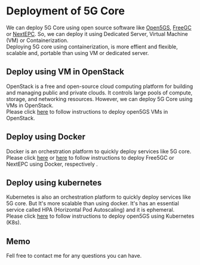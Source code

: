 # Deployment of 5G Core 
We can deploy 5G Core using open source software like [Open5GS](https://open5gs.org/), [FreeGC](https://free5gc.org/) or [NextEPC](https://nextepc.com/). So, we can deploy it using Dedicated Server, Virtual Machine (VM) or Containerization. <br>
Deploying 5G core using containerization, is more effient and flexible, scalable and, portable than using VM or dedicated server.
## Deploy using VM in OpenStack
OpenStack is a free and open-source cloud computing platform for building and managing public and private clouds. It controls large pools of compute, storage, and networking resources. However, we can deploy 5G Core using VMs in OpenStack. <br>
Please click [here](https://github.com/jmgitcloudua/deploy-5g-opensource/tree/main/vmachine) to follow instructions to deploy open5GS VMs in OpenStack.
## Deploy using Docker 
Docker is an orchestration platform to quickly deploy services like 5G core.<br>
Please click [here](https://github.com/jmgitcloudua/deploy-5g-opensource/tree/main/free5gc) or [here](https://github.com/jmgitcloudua/deploy-5g-container/tree/main/docker) to follow instructions to deploy Free5GC or NextEPC using Docker, respectively .

## Deploy using kubernetes
Kubernetes is also an orchestration platform to quickly deploy services like 5G core. But It's more scalable than using docker. It's has an essential service called HPA (Horizontal Pod Autoscaling) and it is ephemeral.<br>
Please click [here](https://github.com/jmgitcloudua/deploy-5g-opensource/tree/main/open5gs) to follow instructions to deploy open5GS using Kubernetes (K8s).

## Memo <br>
Fell free to contact me for any questions you can have.